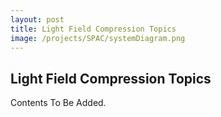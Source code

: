 ```yaml
---
layout: post
title: Light Field Compression Topics
image: /projects/SPAC/systemDiagram.png
---
```


## Light Field Compression Topics

Contents To Be Added.
